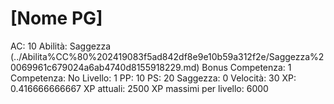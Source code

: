 # [Nome PG]

AC: 10
Abilità: Saggezza (../Abilita%CC%80%202419083f5ad842df8e9e10b59a312f2e/Saggezza%20069961c679024a6ab4740d8155918229.md)
Bonus Competenza: 1
Competenza: No
Livello: 1
PP: 10
PS: 20
Saggezza: 0
Velocità: 30
XP: 0.416666666667
XP attuali: 2500
XP massimi per livello: 6000